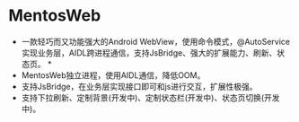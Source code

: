# MentosWeb
* 一款轻巧而又功能强大的Android WebView，使用命令模式，@AutoService实现业务层，AIDL跨进程通信，支持JsBridge、强大的扩展能力、刷新、状态页。 *
* MentosWeb独立进程，使用AIDL通信，降低OOM。
* 支持JsBridge，在业务层实现接口即可和js进行交互，扩展性极强。
* 支持下拉刷新、定制背景(开发中)、定制状态栏(开发中)、状态页切换(开发中)。

